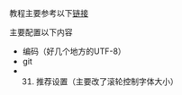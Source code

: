 教程主要参考以下[链接](https://cdk8s.gitbook.io/github/)

主要配置以下内容
- 编码（好几个地方的UTF-8）
- git
- 31. 推荐设置（主要改了滚轮控制字体大小）
